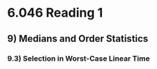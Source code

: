 # 6.046 Reading 1

## 9) Medians and Order Statistics

### 9.3) Selection in Worst-Case Linear Time

